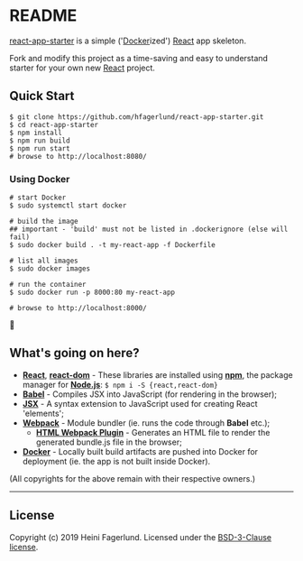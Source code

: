 # README

[react-app-starter](https://github.com/hfagerlund/react-app-starter/) is a simple ('[Docker](https://www.docker.com/)ized') [React](https://reactjs.org/) app skeleton.

Fork and modify this project as a time-saving and easy to understand starter for your own new [React](https://reactjs.org/) project.

## Quick Start
```
$ git clone https://github.com/hfagerlund/react-app-starter.git
$ cd react-app-starter
$ npm install
$ npm run build
$ npm run start
# browse to http://localhost:8080/
```

### Using Docker
```
# start Docker
$ sudo systemctl start docker

# build the image
## important - 'build' must not be listed in .dockerignore (else will fail)
$ sudo docker build . -t my-react-app -f Dockerfile

# list all images
$ sudo docker images

# run the container
$ sudo docker run -p 8000:80 my-react-app

# browse to http://localhost:8000/
```

:tada:

## What's going on here?
* **[React](https://reactjs.org/)**, **[react-dom](https://github.com/facebook/react/tree/master/packages/react-dom)** - These libraries are installed using **[npm](https://www.npmjs.com/)**, the package manager for **[Node.js](https://nodejs.org/en/)**: `$ npm i -S {react,react-dom}`
* **[Babel](https://babeljs.io/)** - Compiles JSX into JavaScript (for rendering in the browser);
* **[JSX](https://reactjs.org/docs/introducing-jsx.html)** - A syntax extension to JavaScript used for creating React 'elements';
* **[Webpack](https://webpack.js.org/)** - Module bundler (ie. runs the code through **Babel** etc.);
  * **[HTML Webpack Plugin](https://github.com/jantimon/html-webpack-plugin)** - Generates an HTML file to render the generated bundle.js file in the browser;
* **[Docker](https://www.docker.com/)** - Locally built build artifacts are pushed into Docker for deployment (ie. the app is not built inside Docker).

(All copyrights for the above remain with their respective owners.)
- - -
## License
Copyright (c) 2019 Heini Fagerlund. Licensed under the [BSD-3-Clause license](https://github.com/hfagerlund/react-app-starter/blob/master/LICENSE).
